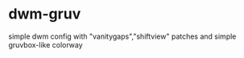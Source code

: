 # dwm-gruv
simple dwm config with "vanitygaps","shiftview" patches and simple gruvbox-like colorway

